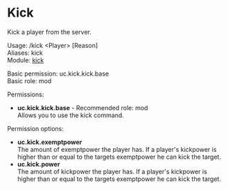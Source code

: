 Kick
====
Kick a player from the server.

Usage: /kick \<Player\> \[Reason\]<br>
Aliases: kick<br>
Module: [kick](../modules/kick.md)<br>

Basic permission: uc.kick.kick.base<br>
Basic role: mod<br>

Permissions: <br>
* **uc.kick.kick.base** - Recommended role: mod<br>Allows you to use the kick command.

Permission options: <br>
* **uc.kick.exemptpower**<br>The amount of exemptpower the player has. If a player's kickpower is higher than or equal to the targets exemptpower he can kick the target.
* **uc.kick.power**<br>The amount of kickpower the player has. If a player's kickpower is higher than or equal to the targets exemptpower he can kick the target.
